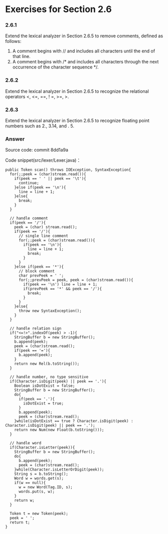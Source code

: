 # Exercises for Section 2.6

### 2.6.1

Extend the lexical analyzer in Section 2.6.5 to remove comments, defined as
follows:

1. A comment begins with // and includes all characters until the end of that line.
2. A comment begins with /* and includes all characters through the next occurrence of the character sequence */.

### 2.6.2

Extend the lexical analyzer in Section 2.6.5 to recognize the relational operators <, <=, ==, ! =, >=, >.

### 2.6.3

Extend the lexical analyzer in Section 2.6.5 to recognize floating point numbers
such as 2., 3.14, and . 5.

### Answer

Source code: commit 8dd1a9a

Code snippet(src/lexer/Lexer.java)：

```
public Token scan() throws IOException, SyntaxException{
  for(;;peek = (char)stream.read()){
    if(peek == ' ' || peek == '\t'){
      continue;
    }else if(peek == '\n'){
      line = line + 1;
    }else{
      break;
    }
  }

  // handle comment
  if(peek == '/'){
    peek = (char) stream.read();
    if(peek == '/'){
      // single line comment
      for(;;peek = (char)stream.read()){
        if(peek == '\n'){
          line = line + 1;
          break;
        }
      }
    }else if(peek == '*'){
      // block comment
      char prevPeek = ' ';
      for(;;prevPeek = peek, peek = (char)stream.read()){
        if(peek == '\n') line = line + 1;
        if(prevPeek == '*' && peek == '/'){
          break;
        }
      }
    }else{
      throw new SyntaxException();
    }
  }

  // handle relation sign
  if("<=!>".indexOf(peek) > -1){
    StringBuffer b = new StringBuffer();
    b.append(peek);
    peek = (char)stream.read();
    if(peek == '='){
      b.append(peek);
    }
    return new Rel(b.toString());
  }

  // handle number, no type sensitive
  if(Character.isDigit(peek) || peek == '.'){
    Boolean isDotExist = false;
    StringBuffer b = new StringBuffer();
    do{
      if(peek == '.'){
        isDotExist = true;
      }
      b.append(peek);
      peek = (char)stream.read();
    }while(isDotExist == true ? Character.isDigit(peek) : Character.isDigit(peek) || peek == '.');
    return new Num(new Float(b.toString()));
  }

  // handle word
  if(Character.isLetter(peek)){
    StringBuffer b = new StringBuffer();
    do{
      b.append(peek);
      peek = (char)stream.read();
    }while(Character.isLetterOrDigit(peek));
    String s = b.toString();
    Word w = words.get(s);
    if(w == null){
      w = new Word(Tag.ID, s);
      words.put(s, w);
    }
    return w;
  }

  Token t = new Token(peek);
  peek = ' ';
  return t;
}
```
